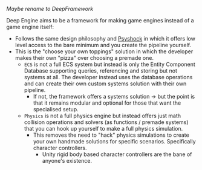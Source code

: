 *Maybe rename to DeepFramework*

Deep Engine aims to be a framework for making game engines instead of a game engine itself:
- Follows the same design philosophy and [Psyshock](https://github.com/Dreaming381/Latios-Framework-Documentation/blob/main/Psyshock%20Physics/README.md) in which it offers low level access to the bare minimum and you create the pipeline yourself.
- This is the "choose your own toppings" solution in which the developer makes their own "pizza" over choosing a premade one.
	- `ECS` is not a full ECS system but instead is only the Entity Component Database supporting queries, referencing and storing but not systems at all. The developer instead uses the database operations and can create their own custom systems solution with their own pipeline. 
		- If not, the framework offers a systems solution -> but the point is that it remains modular and optional for those that want the specialised setup.
	- `Physics` is not a full physics engine but instead offers just math collision operations and solvers (as functions / premade systems) that you can hook up yourself to make a full physics simulation.
		- This removes the need to "hack" physics simulations to create your own handmade solutions for specific scenarios. Specifically character controllers.
			- Unity rigid body based character controllers are the bane of anyone's existence.
